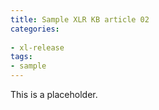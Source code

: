 ```yaml
---
title: Sample XLR KB article 02
categories:
 
- xl-release
tags:
- sample
---
```


This is a placeholder.
